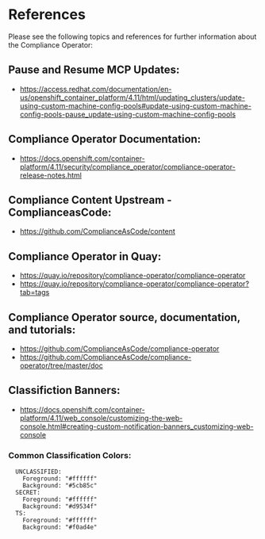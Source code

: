 # References

Please see the following topics and references for further information about the Compliance Operator:

## Pause and Resume MCP Updates:
- https://access.redhat.com/documentation/en-us/openshift_container_platform/4.11/html/updating_clusters/update-using-custom-machine-config-pools#update-using-custom-machine-config-pools-pause_update-using-custom-machine-config-pools

## Compliance Operator Documentation:
- https://docs.openshift.com/container-platform/4.11/security/compliance_operator/compliance-operator-release-notes.html

## Compliance Content Upstream - ComplianceasCode:

- https://github.com/ComplianceAsCode/content

## Compliance Operator in Quay:

- https://quay.io/repository/compliance-operator/compliance-operator
- https://quay.io/repository/compliance-operator/compliance-operator?tab=tags

## Compliance Operator source, documentation, and tutorials:

- https://github.com/ComplianceAsCode/compliance-operator
- https://github.com/ComplianceAsCode/compliance-operator/tree/master/doc

## Classifiction Banners:
- https://docs.openshift.com/container-platform/4.11/web_console/customizing-the-web-console.html#creating-custom-notification-banners_customizing-web-console

### Common Classification Colors:
```
  UNCLASSIFIED: 
    Foreground: "#ffffff"
    Background: "#5cb85c"
  SECRET:
    Foreground: "#ffffff"
    Background: "#d9534f"
  TS:
    Foreground: "#ffffff"
    Background: "#f0ad4e" 
```
